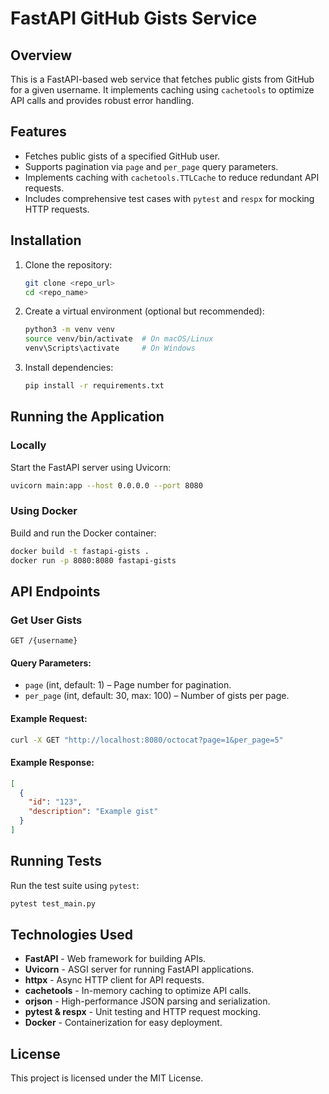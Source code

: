 # FastAPI GitHub Gists Service

## Overview
This is a FastAPI-based web service that fetches public gists from GitHub for a given username. It implements caching using `cachetools` to optimize API calls and provides robust error handling.

## Features
- Fetches public gists of a specified GitHub user.
- Supports pagination via `page` and `per_page` query parameters.
- Implements caching with `cachetools.TTLCache` to reduce redundant API requests.
- Includes comprehensive test cases with `pytest` and `respx` for mocking HTTP requests.

## Installation
1. Clone the repository:
   ```sh
   git clone <repo_url>
   cd <repo_name>
   ```
2. Create a virtual environment (optional but recommended):
   ```sh
   python3 -m venv venv
   source venv/bin/activate  # On macOS/Linux
   venv\Scripts\activate     # On Windows
   ```
3. Install dependencies:
   ```sh
   pip install -r requirements.txt
   ```

## Running the Application
### Locally
Start the FastAPI server using Uvicorn:
```sh
uvicorn main:app --host 0.0.0.0 --port 8080
```

### Using Docker
Build and run the Docker container:
```sh
docker build -t fastapi-gists .
docker run -p 8080:8080 fastapi-gists
```

## API Endpoints
### Get User Gists
```
GET /{username}
```
#### Query Parameters:
- `page` (int, default: 1) – Page number for pagination.
- `per_page` (int, default: 30, max: 100) – Number of gists per page.

#### Example Request:
```sh
curl -X GET "http://localhost:8080/octocat?page=1&per_page=5"
```

#### Example Response:
```json
[
  {
    "id": "123",
    "description": "Example gist"
  }
]
```

## Running Tests
Run the test suite using `pytest`:
```sh
pytest test_main.py
```

## Technologies Used
- **FastAPI** - Web framework for building APIs.
- **Uvicorn** - ASGI server for running FastAPI applications.
- **httpx** - Async HTTP client for API requests.
- **cachetools** - In-memory caching to optimize API calls.
- **orjson** - High-performance JSON parsing and serialization.
- **pytest & respx** - Unit testing and HTTP request mocking.
- **Docker** - Containerization for easy deployment.

## License
This project is licensed under the MIT License.


